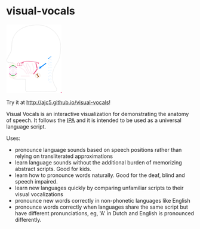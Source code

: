 # visual-vocals

[![batty](visual-vocals.png)](http://ajc5.github.io/visual-vocals)

Try it at http://ajc5.github.io/visual-vocals!

Visual Vocals is an interactive visualization for demonstrating the anatomy of speech. It follows the [IPA](https://en.wikipedia.org/wiki/International_Phonetic_Alphabet) and it is intended to be used as a universal language script.

Uses:
- pronounce language sounds based on speech positions rather than relying on transliterated approximations
- learn language sounds without the additional burden of memorizing abstract scripts. Good for kids.
- learn how to pronounce words naturally. Good for the deaf, blind and speech impaired.
- learn new languages quickly by comparing unfamiliar scripts to their visual vocalizations
- pronounce new words correctly in non-phonetic languages like English
- pronounce words correctly when languages share the same script but have different pronunciations, eg, 'A' in Dutch and English is pronounced differently.

